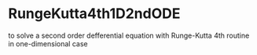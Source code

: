 # RungeKutta4th1D2ndODE
to solve a second order defferential equation with Runge-Kutta 4th routine in one-dimensional case
